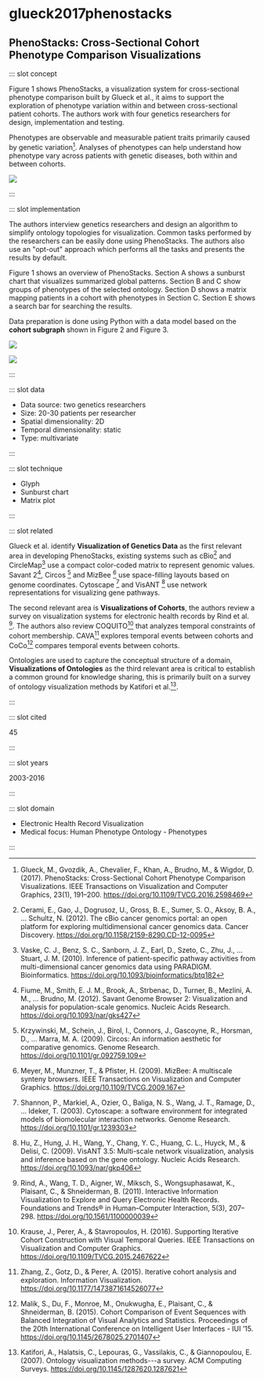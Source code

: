 # glueck2017phenostacks

## PhenoStacks: Cross-Sectional Cohort Phenotype Comparison Visualizations

<Paper>

::: slot concept

Figure 1 shows PhenoStacks, a visualization system for cross-sectional phenotype comparison built by Glueck et al., it aims to support the exploration of phenotype variation within and between cross-sectional patient cohorts. The authors work with four genetics researchers for design, implementation and testing.

Phenotypes are observable and measurable patient traits primarily caused by genetic variation[^PhenoStacks]. Analyses of phenotypes can help understand how phenotype vary across patients with genetic diseases, both within and between cohorts.

![](https://share.henry.wang/fMaTKc/bMfzmHnbRz+)

:::

::: slot implementation

The authors interview genetics researchers and design an algorithm to simplify ontology topologies for visualization. Common tasks performed by the researchers can be easily done using PhenoStacks. The authors also use an "opt-out" approach which performs all the tasks and presents the results by default.

Figure 1 shows an overview of PhenoStacks. Section A shows a sunburst chart that visualizes summarized global patterns. Section B and C show groups of phenotypes of the selected ontology. Section D shows a matrix mapping patients in a cohort with phenotypes in Section C. Section E shows a search bar for searching the results.

Data preparation is done using Python with a data model based on the **cohort subgraph** shown in Figure 2 and Figure 3.

<div class="even">
<p>

![](https://share.henry.wang/36XTJY/debw4R79nQ+)

![](https://share.henry.wang/KBvhUC/hk17E8jsRj+)

</p>
</div>

:::

::: slot data

- Data source: two genetics researchers
- Size: 20-30 patients per researcher
- Spatial dimensionality: 2D
- Temporal dimensionality: static
- Type: multivariate

:::

::: slot technique

- Glyph
- Sunburst chart
- Matrix plot

:::

::: slot related

Glueck et al. identify **Visualization of Genetics Data** as the first relevant area in developing PhenoStacks, existing systems such as cBio[^cBio] and CircleMap[^CircleMap] use a compact color-coded matrix to represent genomic values. Savant 2[^Savant], Circos [^Circos] and MizBee [^MizBee] use space-filling layouts based on genome coordinates. Cytoscape [^Cytoscape] and VisANT [^VisANT] use network representations for visualizing gene pathways.

The second relevant area is **Visualizations of Cohorts**, the authors review a survey on visualization systems for electronic health records by Rind et al. [^Rind]. The authors also review COQUITO[^COQUITO] that analyzes temporal constraints of cohort membership. CAVA[^CAVA] explores temporal events between cohorts and CoCo[^CoCo] compares temporal events between cohorts.

Ontologies are used to capture the conceptual structure of a domain, **Visualizations of Ontologies** as the third relevant area is critical to establish a common ground for knowledge sharing, this is primarily built on a survey of ontology visualization methods by Katifori et al.[^Katifori].

:::

::: slot cited

45

:::

::: slot years

2003-2016

:::

::: slot domain

- Electronic Health Record Visualization
- Medical focus: Human Phenotype Ontology - Phenotypes

:::

</Paper>

[^PhenoStacks]: Glueck, M., Gvozdik, A., Chevalier, F., Khan, A., Brudno, M., & Wigdor, D. (2017). PhenoStacks: Cross-Sectional Cohort Phenotype Comparison Visualizations. IEEE Transactions on Visualization and Computer Graphics, 23(1), 191–200. https://doi.org/10.1109/TVCG.2016.2598469

[^cBio]: Cerami, E., Gao, J., Dogrusoz, U., Gross, B. E., Sumer, S. O., Aksoy, B. A., … Schultz, N. (2012). The cBio cancer genomics portal: an open platform for exploring multidimensional cancer genomics data. Cancer Discovery. https://doi.org/10.1158/2159-8290.CD-12-0095

[^CircleMap]: Vaske, C. J., Benz, S. C., Sanborn, J. Z., Earl, D., Szeto, C., Zhu, J., … Stuart, J. M. (2010). Inference of patient-specific pathway activities from multi-dimensional cancer genomics data using PARADIGM. Bioinformatics. https://doi.org/10.1093/bioinformatics/btq182

[^Savant]: Fiume, M., Smith, E. J. M., Brook, A., Strbenac, D., Turner, B., Mezlini, A. M., … Brudno, M. (2012). Savant Genome Browser 2: Visualization and analysis for population-scale genomics. Nucleic Acids Research. https://doi.org/10.1093/nar/gks427

[^Circos]: Krzywinski, M., Schein, J., Birol, I., Connors, J., Gascoyne, R., Horsman, D., … Marra, M. A. (2009). Circos: An information aesthetic for comparative genomics. Genome Research. https://doi.org/10.1101/gr.092759.109

[^MizBee]: Meyer, M., Munzner, T., & Pfister, H. (2009). MizBee: A multiscale synteny browsers. IEEE Transactions on Visualization and Computer Graphics. https://doi.org/10.1109/TVCG.2009.167

[^Cytoscape]: Shannon, P., Markiel, A., Ozier, O., Baliga, N. S., Wang, J. T., Ramage, D., … Ideker, T. (2003). Cytoscape: a software environment for integrated models of biomolecular interaction networks. Genome Research. https://doi.org/10.1101/gr.1239303

[^VisANT]: Hu, Z., Hung, J. H., Wang, Y., Chang, Y. C., Huang, C. L., Huyck, M., & Delisi, C. (2009). VisANT 3.5: Multi-scale network visualization, analysis and inference based on the gene ontology. Nucleic Acids Research. https://doi.org/10.1093/nar/gkp406

[^Rind]: Rind, A., Wang, T. D., Aigner, W., Miksch, S., Wongsuphasawat, K., Plaisant, C., & Shneiderman, B. (2011). Interactive Information Visualization to Explore and Query Electronic Health Records. Foundations and Trends® in Human–Computer Interaction, 5(3), 207–298. https://doi.org/10.1561/1100000039

[^COQUITO]: Krause, J., Perer, A., & Stavropoulos, H. (2016). Supporting Iterative Cohort Construction with Visual Temporal Queries. IEEE Transactions on Visualization and Computer Graphics. https://doi.org/10.1109/TVCG.2015.2467622

[^CAVA]: Zhang, Z., Gotz, D., & Perer, A. (2015). Iterative cohort analysis and exploration. Information Visualization. https://doi.org/10.1177/1473871614526077

[^CoCo]: Malik, S., Du, F., Monroe, M., Onukwugha, E., Plaisant, C., & Shneiderman, B. (2015). Cohort Comparison of Event Sequences with Balanced Integration of Visual Analytics and Statistics. Proceedings of the 20th International Conference on Intelligent User Interfaces - IUI ’15. https://doi.org/10.1145/2678025.2701407

[^Katifori]: Katifori, A., Halatsis, C., Lepouras, G., Vassilakis, C., & Giannopoulou, E. (2007). Ontology visualization methods---a survey. ACM Computing Surveys. https://doi.org/10.1145/1287620.1287621
